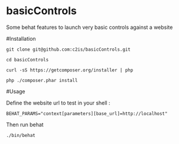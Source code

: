 basicControls
=============

Some behat features to launch very basic controls against a website

#Installation

```code
git clone git@github.com:c2is/basicControls.git
```
```code
cd basicControls
```
```code
curl -sS https://getcomposer.org/installer | php
```
```code
php ./composer.phar install
```

#Usage

Define the website url to test in your shell :
```code
BEHAT_PARAMS="context[parameters][base_url]=http://localhost"
```

Then run behat
```code
./bin/behat
```
